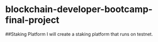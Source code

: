 # blockchain-developer-bootcamp-final-project
##Staking Platform
I will create a staking platform that runs on testnet.
